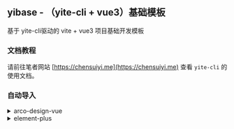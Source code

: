 ## yibase - （yite-cli + vue3）基础模板

基于 yite-cli驱动的 vite + vue3 项目基础开发模板

### 文档教程

请前往笔者网站 [https://chensuiyi.me](https://chensuiyi.me) 查看 `yite-cli` 的使用文档。

### 自动导入

<details>
<summary>arco-design-vue</summary>

需要安装好以下依赖

-   @arco-design/web-vue
-   @arco-plugins/vite-vue

```javascript
// yite.config.js 配置文件

import { vitePluginForArco } from '@arco-plugins/vite-vue';
export const yiteConfig = {
    devtool: false,
    // 自动导入解析
    autoImport: {
        resolvers: [
            {
                name: 'ArcoResolver',
                options: {}
            }
        ],
        imports: [
            {
                '@arco-design/web-vue': [
                    //
                    'Message',
                    'Modal',
                    'Notification',
                    'Drawer'
                ]
            }
        ]
    },
    // 自动组件解析
    autoComponent: {
        resolvers: [
            {
                name: 'ArcoResolver',
                options: {
                    sideEffect: true
                }
            }
        ]
    },
    // webpack 配置
    viteConfig: {
        plugins: [
            vitePluginForArco({
                style: 'css'
            })
        ],
        optimizeDeps: {
            include: [
                //
                'lodash-es',
                'petite-vue-i18n',
                'axios',
                '@arco-design/web-vue'
            ]
        }
    }
};
```

</details>

<details>
<summary>element-plus</summary>

需要安装好以下依赖

-   element-plus

```javascript
// yite.config.js 配置文件

export const yiteConfig = {
    devtool: false,
    // 自动导入解析
    autoImport: {
        resolvers: [
            {
                name: 'ElementPlusResolver',
                options: {}
            }
        ]
    },
    // 自动组件解析
    autoComponent: {
        resolvers: [
            {
                name: 'ElementPlusResolver',
                options: {}
            }
        ]
    },
    // webpack 配置
    viteConfig: {
        optimizeDeps: {
            include: [
                //
                'lodash-es',
                'petite-vue-i18n',
                'axios',
                'element-plus',
                'element-plus/es'
            ]
        }
    }
};
```

</details>
